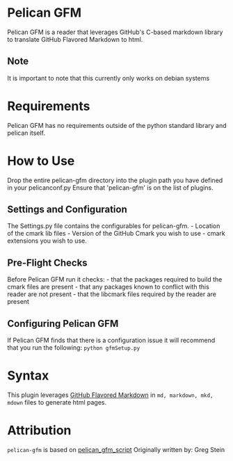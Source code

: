 Pelican GFM
===========

Pelican GFM is a reader that leverages GitHub's C-based markdown library to translate GitHub Flavored Markdown to html.

## Note

It is important to note that this currently only works on debian systems

Requirements
============

Pelican GFM has no requirements outside of the python standard library and pelican itself.

How to Use
=========

Drop the entire pelican-gfm directory into the plugin path you have defined in your pelicanconf.py 
Ensure that 'pelican-gfm' is on the list of plugins.

## Settings and Configuration

The Settings.py file contains the configurables for pelican-gfm.
	- Location of the cmark lib files
	- Version of the GitHub Cmark you wish to use
	- cmark extensions you wish to use.

## Pre-Flight Checks

Before Pelican GFM run it checks:
	- that the packages required to build the cmark files are present
	- that any packages known to conflict with this reader are not present
	- that the libcmark files required by the reader are present

## Configuring Pelican GFM

If Pelican GFM finds that there is a configuration issue it will recommend that you run the following:
	`python gfmSetup.py`

Syntax
======
This plugin leverages [GitHub Flavored Markdown](https://github.github.com/gfm/) in `md, markdown, mkd, mdown` files to generate html pages.


Attribution
===========
`pelican-gfm` is based on [pelican_gfm_script](https://github.com/apache/infrastructure-website/blob/master/gfm_reader.py)
Originally written by: Greg Stein
